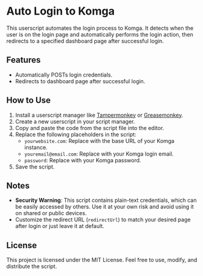 # Auto Login to Komga

This userscript automates the login process to Komga. It detects when the user is on the login page and automatically performs the login action, then redirects to a specified dashboard page after successful login.

## Features
- Automatically POSTs login credentials.
- Redirects to dashboard page after successful login.

## How to Use
1. Install a userscript manager like [Tampermonkey](https://www.tampermonkey.net/) or [Greasemonkey](https://addons.mozilla.org/en-US/firefox/addon/greasemonkey/).
2. Create a new userscript in your script manager.
3. Copy and paste the code from the script file into the editor.
4. Replace the following placeholders in the script:
   - `yourwebsite.com`: Replace with the base URL of your Komga instance.
   - `youremail@email.com`: Replace with your Komga login email.
   - `password`: Replace with your Komga password.
5. Save the script.

## Notes
- **Security Warning**: This script contains plain-text credentials, which can be easily accessed by others. Use it at your own risk and avoid using it on shared or public devices.
- Customize the redirect URL (`redirectUrl`) to match your desired page after login or just leave it at default.

## License
This project is licensed under the MIT License. Feel free to use, modify, and distribute the script.
